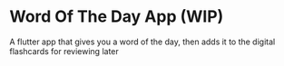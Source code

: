 # Word Of The Day App (WIP)

A flutter app that gives you a word of the day, then adds it to the digital flashcards for reviewing later
